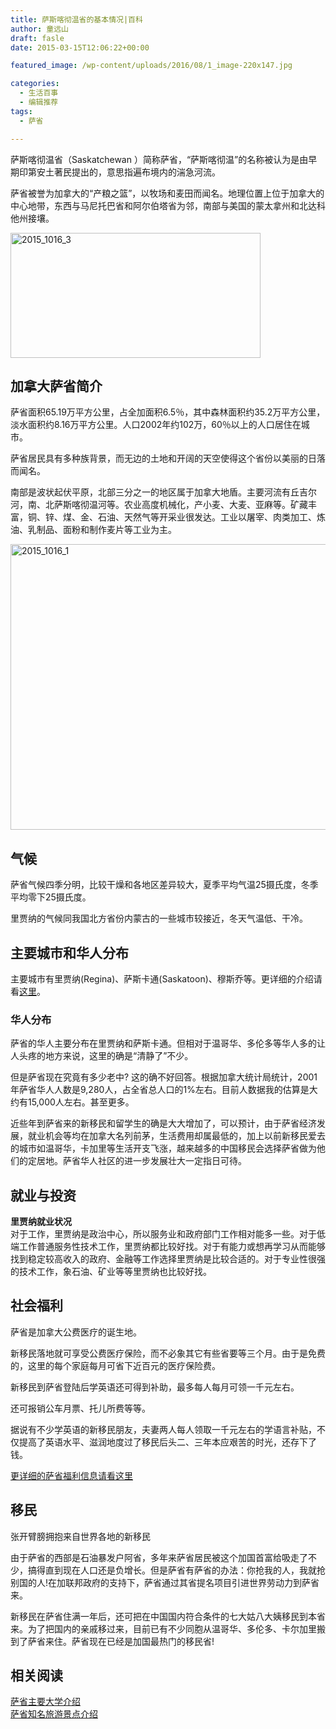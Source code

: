 ```yaml
---
title: 萨斯喀彻温省的基本情况|百科
author: 童远山
draft: fasle
date: 2015-03-15T12:06:22+00:00

featured_image: /wp-content/uploads/2016/08/1_image-220x147.jpg

categories:
  - 生活百事
  - 编辑推荐
tags:
  - 萨省

---
```

萨斯喀彻温省（Saskatchewan ）简称萨省，“萨斯喀彻温”的名称被认为是由早期印第安土著民提出的，意思指遍布境内的湍急河流。

萨省被誉为加拿大的“产粮之篮”，以牧场和麦田而闻名。地理位置上位于加拿大的中心地带，东西与马尼托巴省和阿尔伯塔省为邻，南部与美国的蒙太拿州和北达科他州接壤。

<img decoding="async" loading="lazy" class="alignnone wp-image-467" src="http://52sask.com/wp-content/uploads/2015/03/2015_1016_3.png" alt="2015_1016_3" width="400" height="200" /> 

## 加拿大萨省简介

萨省面积65.19万平方公里，占全加面积6.5％，其中森林面积约35.2万平方公里，淡水面积约8.16万平方公里。人口2002年约102万，60％以上的人口居住在城市。

萨省居民具有多种族背景，而无边的土地和开阔的天空使得这个省份以美丽的日落而闻名。

南部是波状起伏平原，北部三分之一的地区属于加拿大地盾。主要河流有丘吉尔河，南、北萨斯喀彻温河等。农业高度机械化，产小麦、大麦、亚麻等。矿藏丰富，铜、锌、煤、金、石油、天然气等开采业很发达。工业以屠宰、肉类加工、炼油、乳制品、面粉和制作麦片等工业为主。

<img decoding="async" loading="lazy" class="alignnone size-full wp-image-464" src="http://52sask.com/wp-content/uploads/2015/03/2015_1016_1.png" alt="2015_1016_1" width="592" height="457" /> 

## 气候

萨省气候四季分明，比较干燥和各地区差异较大，夏季平均气温25摄氏度，冬季平均零下25摄氏度。

里贾纳的气候同我国北方省份内蒙古的一些城市较接近，冬天气温低、干冷。

## 主要城市和华人分布

主要城市有里贾纳(Regina)、萨斯卡通(Saskatoon)、穆斯乔等。更详细的介绍请看<a title="" href="http://52sask.com/article/397" target="_blank">这里</a>。

### 华人分布

萨省的华人主要分布在里贾纳和萨斯卡通。但相对于温哥华、多伦多等华人多的让人头疼的地方来说，这里的确是“清静了”不少。

但是萨省现在究竟有多少老中? 这的确不好回答。根据加拿大统计局统计，2001年萨省华人人数是9,280人，占全省总人口的1%左右。目前人数据我的估算是大约有15,000人左右。甚至更多。

近些年到萨省来的新移民和留学生的确是大大增加了，可以预计，由于萨省经济发展，就业机会等均在加拿大名列前茅，生活费用却属最低的，加上以前新移民爱去的城市如温哥华，卡加里等生活开支飞涨，越来越多的中国移民会选择萨省做为他们的定居地。萨省华人社区的进一步发展壮大一定指日可待。

## 就业与投资

**里贾纳就业状况**  
对于工作，里贾纳是政治中心，所以服务业和政府部门工作相对能多一些。对于低端工作普通服务性技术工作，里贾纳都比较好找。对于有能力或想再学习从而能够找到稳定较高收入的政府、金融等工作选择里贾纳是比较合适的。对于专业性很强的技术工作，象石油、矿业等等里贾纳也比较好找。

## 社会福利

萨省是加拿大公费医疗的诞生地。

新移民落地就可享受公费医疗保险，而不必象其它有些省要等三个月。由于是免费的，这里的每个家庭每月可省下近百元的医疗保险费。

新移民到萨省登陆后学英语还可得到补助，最多每人每月可领一千元左右。

还可报销公车月票、托儿所费等等。

据说有不少学英语的新移民朋友，夫妻两人每人领取一千元左右的学语言补贴，不仅提高了英语水平、滋润地度过了移民后头二、三年本应艰苦的时光，还存下了钱。

<a href="http://52sask.com/article/471" target="_blank">更详细的萨省福利信息请看这里</a>

## 移民

张开臂膀拥抱来自世界各地的新移民

由于萨省的西部是石油暴发户阿省，多年来萨省居民被这个加国首富给吸走了不少，搞得直到现在人口还是负增长。但是萨省有萨省的办法：你抢我的人，我就抢别国的人!在加联邦政府的支持下，萨省通过其省提名项目引进世界劳动力到萨省来。

新移民在萨省住满一年后，还可把在中国国内符合条件的七大姑八大姨移民到本省来。为了把国内的亲戚移过来，目前已有不少同胞从温哥华、多伦多、卡尔加里搬到了萨省来住。萨省现在已经是加国最热门的移民省!

## 相关阅读

<a href="http://52sask.com/article/45" target="_blank">萨省主要大学介绍</a>  
<a href="http://52sask.com/article/472" target="_blank">萨省知名旅游景点介绍</a>